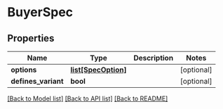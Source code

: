 # BuyerSpec

## Properties
Name | Type | Description | Notes
------------ | ------------- | ------------- | -------------
**options** | [**list[SpecOption]**](SpecOption.md) |  | [optional] 
**defines_variant** | **bool** |  | [optional] 

[[Back to Model list]](../README.md#documentation-for-models) [[Back to API list]](../README.md#documentation-for-api-endpoints) [[Back to README]](../README.md)


